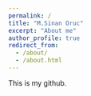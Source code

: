 ```yaml
---
permalink: /
title: "M.Sinan Oruc"
excerpt: "About me"
author_profile: true
redirect_from: 
  - /about/
  - /about.html
---
```


This is my github.
